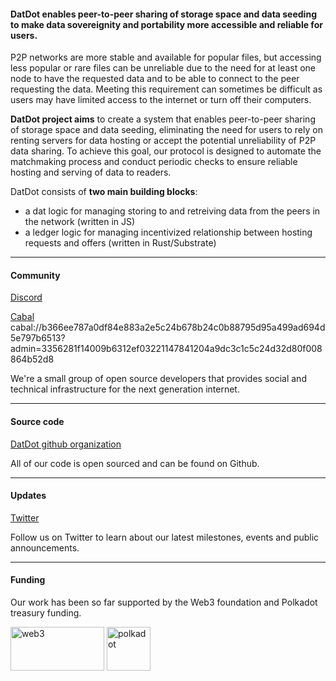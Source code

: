 #### **DatDot enables peer-to-peer sharing of storage space and data seeding to make data sovereignity and portability more accessible and reliable for users.**

P2P networks are more stable and available for popular files, but accessing less popular or rare files can be unreliable due to the need for at least one node to have the requested data and to be able to connect to the peer requesting the data. Meeting this requirement can sometimes be difficult as users may have limited access to the internet or turn off their computers.

**DatDot project aims** to create a system that enables peer-to-peer sharing of storage space and data seeding, eliminating the need for users to rely on renting servers for data hosting or accept the potential unreliability of P2P data sharing. To achieve this goal, our protocol is designed to automate the matchmaking process and conduct periodic checks to ensure reliable hosting and serving of data to readers.

DatDot consists of **two main building blocks**:
- a dat logic for managing storing to and retreiving data from the peers in the network (written in JS)
- a ledger logic for managing incentivized relationship between hosting requests and offers (written in Rust/Substrate)

---
#### Community
[Discord](https://discord.com/invite/3CJuGxkyyE)

[Cabal](https://cabal.chat) 
cabal://b366ee787a0df84e883a2e5c24b678b24c0b88795d95a499ad694d5e797b6513?admin=3356281f14009b6312ef03221147841204a9dc3c1c5c24d32d80f008864b52d8

We're a small group of open source developers that provides social and technical infrastructure for the next generation internet.

---
#### Source code
[DatDot github organization](https://github.com/datdotorg)

All of our code is open sourced and can be found on Github.

--- 
#### Updates
[Twitter](https://twitter.com/datdotorg)

Follow us on Twitter to learn about our latest milestones, events and public announcements.

---
#### Funding

Our work has been so far supported by the Web3 foundation and Polkadot treasury funding. 

<img alt="web3" src="https://upload.wikimedia.org/wikipedia/commons/7/79/WEB3_Final.jpg" width="150" height="70">
<img alt="polkadot" src="https://cryptologos.cc/logos/polkadot-new-dot-logo.png?v=024" width="70" height="70">
